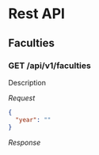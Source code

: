 # Rest API

## Faculties

### GET /api/v1/faculties

Description

*Request*

```json
{
  "year": ""
}
```

*Response*
